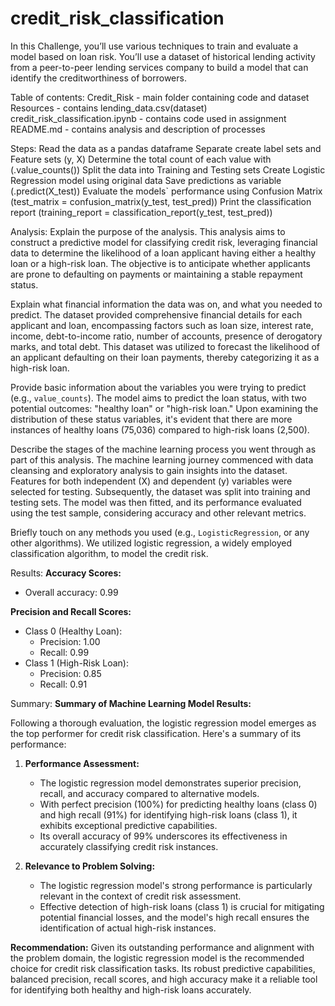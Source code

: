 # credit_risk_classification

In this Challenge, you’ll use various techniques to train and evaluate a model based on loan risk. You’ll use a dataset of historical lending activity from a peer-to-peer lending services company to build a model that can identify the creditworthiness of borrowers.

Table of contents:
Credit_Risk - main folder containing code and dataset
Resources - contains lending_data.csv(dataset)
credit_risk_classification.ipynb - contains code used in assignment
README.md - contains analysis and description of processes

Steps:
Read the data as a pandas dataframe
Separate create label sets and Feature sets (y, X)
Determine the total count of each value with (.value_counts())
Split the data into Training and Testing sets
Create Logistic Regression model using original data
Save predictions as variable (.predict(X_test))
Evaluate the models` performance using Confusion Matrix (test_matrix = confusion_matrix(y_test, test_pred))
Print the classification report (training_report = classification_report(y_test, test_pred))

Analysis:
Explain the purpose of the analysis.
This analysis aims to construct a predictive model for classifying credit risk, leveraging financial data to determine the likelihood of a loan applicant having either a healthy loan or a high-risk loan. The objective is to anticipate whether applicants are prone to defaulting on payments or maintaining a stable repayment status.

Explain what financial information the data was on, and what you needed to predict.
The dataset provided comprehensive financial details for each applicant and loan, encompassing factors such as loan size, interest rate, income, debt-to-income ratio, number of accounts, presence of derogatory marks, and total debt. This dataset was utilized to forecast the likelihood of an applicant defaulting on their loan payments, thereby categorizing it as a high-risk loan.

Provide basic information about the variables you were trying to predict (e.g., `value_counts`).
The model aims to predict the loan status, with two potential outcomes: "healthy loan" or "high-risk loan." Upon examining the distribution of these status variables, it's evident that there are more instances of healthy loans (75,036) compared to high-risk loans (2,500).

Describe the stages of the machine learning process you went through as part of this analysis.
The machine learning journey commenced with data cleansing and exploratory analysis to gain insights into the dataset. Features for both independent (X) and dependent (y) variables were selected for testing. Subsequently, the dataset was split into training and testing sets. The model was then fitted, and its performance evaluated using the test sample, considering accuracy and other relevant metrics.

Briefly touch on any methods you used (e.g., `LogisticRegression`, or any other algorithms).
We utilized logistic regression, a widely employed classification algorithm, to model the credit risk.

Results:
**Accuracy Scores:**
- Overall accuracy: 0.99

**Precision and Recall Scores:**
- Class 0 (Healthy Loan):
  - Precision: 1.00
  - Recall: 0.99
- Class 1 (High-Risk Loan):
  - Precision: 0.85
  - Recall: 0.91

Summary:
  **Summary of Machine Learning Model Results:**

Following a thorough evaluation, the logistic regression model emerges as the top performer for credit risk classification. Here's a summary of its performance:

1. **Performance Assessment:**
   - The logistic regression model demonstrates superior precision, recall, and accuracy compared to alternative models.
   - With perfect precision (100%) for predicting healthy loans (class 0) and high recall (91%) for identifying high-risk loans (class 1), it exhibits exceptional predictive capabilities.
   - Its overall accuracy of 99% underscores its effectiveness in accurately classifying credit risk instances.

2. **Relevance to Problem Solving:**
   - The logistic regression model's strong performance is particularly relevant in the context of credit risk assessment.
   - Effective detection of high-risk loans (class 1) is crucial for mitigating potential financial losses, and the model's high recall ensures the identification of actual high-risk instances.

**Recommendation:**
Given its outstanding performance and alignment with the problem domain, the logistic regression model is the recommended choice for credit risk classification tasks. Its robust predictive capabilities, balanced precision, recall scores, and high accuracy make it a reliable tool for identifying both healthy and high-risk loans accurately.

